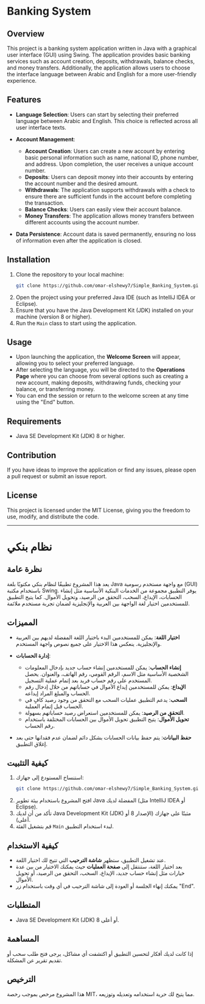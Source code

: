 
# Banking System

## Overview
This project is a banking system application written in Java with a graphical user interface (GUI) using Swing. The application provides basic banking services such as account creation, deposits, withdrawals, balance checks, and money transfers. Additionally, the application allows users to choose the interface language between Arabic and English for a more user-friendly experience.

## Features
- **Language Selection**: Users can start by selecting their preferred language between Arabic and English. This choice is reflected across all user interface texts.
- **Account Management**:
  - **Account Creation**: Users can create a new account by entering basic personal information such as name, national ID, phone number, and address. Upon completion, the user receives a unique account number.
  - **Deposits**: Users can deposit money into their accounts by entering the account number and the desired amount.
  - **Withdrawals**: The application supports withdrawals with a check to ensure there are sufficient funds in the account before completing the transaction.
  - **Balance Checks**: Users can easily view their account balance.
  - **Money Transfers**: The application allows money transfers between different accounts using the account number.

- **Data Persistence**: Account data is saved permanently, ensuring no loss of information even after the application is closed.

## Installation
1. Clone the repository to your local machine:
    ```bash
    git clone https://github.com/omar-elshewy7/Simple_Banking_System.git
    ```
2. Open the project using your preferred Java IDE (such as IntelliJ IDEA or Eclipse).
3. Ensure that you have the Java Development Kit (JDK) installed on your machine (version 8 or higher).
4. Run the `Main` class to start using the application.

## Usage
- Upon launching the application, the **Welcome Screen** will appear, allowing you to select your preferred language.
- After selecting the language, you will be directed to the **Operations Page** where you can choose from several options such as creating a new account, making deposits, withdrawing funds, checking your balance, or transferring money.
- You can end the session or return to the welcome screen at any time using the "End" button.

## Requirements
- Java SE Development Kit (JDK) 8 or higher.

## Contribution
If you have ideas to improve the application or find any issues, please open a pull request or submit an issue report.

## License
This project is licensed under the MIT License, giving you the freedom to use, modify, and distribute the code.

---

# نظام بنكي

## نظرة عامة
يعد هذا المشروع تطبيقًا لنظام بنكي مكتوبًا بلغة Java مع واجهة مستخدم رسومية (GUI) باستخدام مكتبة Swing. يوفر التطبيق مجموعة من الخدمات البنكية الأساسية مثل إنشاء الحسابات، الإيداع، السحب، التحقق من الرصيد، وتحويل الأموال. كما يتيح التطبيق للمستخدمين اختيار لغة الواجهة بين العربية والإنجليزية لضمان تجربة مستخدم ملائمة.

## المميزات
- **اختيار اللغة**: يمكن للمستخدمين البدء باختيار اللغة المفضلة لديهم بين العربية والإنجليزية. ينعكس هذا الاختيار على جميع نصوص واجهة المستخدم.
- **إدارة الحسابات**: 
  - **إنشاء الحساب**: يمكن للمستخدمين إنشاء حساب جديد بإدخال المعلومات الشخصية الأساسية مثل الاسم، الرقم القومي، رقم الهاتف، والعنوان. يحصل المستخدم على رقم حساب فريد بعد إتمام عملية التسجيل.
  - **الإيداع**: يمكن للمستخدمين إيداع الأموال في حساباتهم من خلال إدخال رقم الحساب والمبلغ المراد إيداعه.
  - **السحب**: يدعم التطبيق عمليات السحب مع التحقق من وجود رصيد كافٍ في الحساب قبل إتمام العملية.
  - **التحقق من الرصيد**: يمكن للمستخدمين استعراض رصيد حساباتهم بسهولة.
  - **تحويل الأموال**: يتيح التطبيق تحويل الأموال بين الحسابات المختلفة باستخدام رقم الحساب.

- **حفظ البيانات**: يتم حفظ بيانات الحسابات بشكل دائم لضمان عدم فقدانها حتى بعد إغلاق التطبيق.

## كيفية التثبيت
1. استنساخ المستودع إلى جهازك:
    ```bash
    git clone https://github.com/omar-elshewy7/Simple_Banking_System.git
    ```
2. افتح المشروع باستخدام بيئة تطوير Java المفضلة لديك (مثل IntelliJ IDEA أو Eclipse).
3. تأكد من أن لديك Java Development Kit (JDK) مثبتًا على جهازك (الإصدار 8 أو أعلى).
4. قم بتشغيل الفئة `Main` لبدء استخدام التطبيق.

## كيفية الاستخدام
- عند تشغيل التطبيق، ستظهر **شاشة الترحيب** التي تتيح لك اختيار اللغة.
- بعد اختيار اللغة، ستنتقل إلى **صفحة العمليات** حيث يمكنك الاختيار من بين عدة خيارات مثل إنشاء حساب جديد، الإيداع، السحب، التحقق من الرصيد، أو تحويل الأموال.
- يمكنك إنهاء الجلسة أو العودة إلى شاشة الترحيب في أي وقت باستخدام زر "End".

## المتطلبات
- Java SE Development Kit (JDK) 8 أو أعلى.

## المساهمة
إذا كانت لديك أفكار لتحسين التطبيق أو اكتشفت أي مشاكل، يرجى فتح طلب سحب أو تقديم تقرير عن المشكلة.

## الترخيص
هذا المشروع مرخص بموجب رخصة MIT، مما يتيح لك حرية استخدامه وتعديله وتوزيعه.
